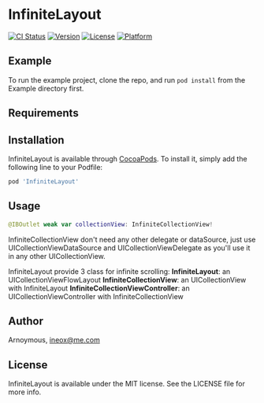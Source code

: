 # InfiniteLayout

[![CI Status](http://img.shields.io/travis/Arnoymous/InfiniteLayout.svg?style=flat)](https://travis-ci.org/Arnoymous/InfiniteLayout)
[![Version](https://img.shields.io/cocoapods/v/InfiniteLayout.svg?style=flat)](http://cocoapods.org/pods/InfiniteLayout)
[![License](https://img.shields.io/cocoapods/l/InfiniteLayout.svg?style=flat)](http://cocoapods.org/pods/InfiniteLayout)
[![Platform](https://img.shields.io/cocoapods/p/InfiniteLayout.svg?style=flat)](http://cocoapods.org/pods/InfiniteLayout)

## Example

To run the example project, clone the repo, and run `pod install` from the Example directory first.

## Requirements

## Installation

InfiniteLayout is available through [CocoaPods](http://cocoapods.org). To install
it, simply add the following line to your Podfile:

```ruby
pod 'InfiniteLayout'
```

## Usage

```swift
@IBOutlet weak var collectionView: InfiniteCollectionView!
```

InfiniteCollectionView don't need any other delegate or dataSource,
just use UICollectionViewDataSource and UICollectionViewDelegate as you'll use it in any other UICollectionView.

InfiniteLayout provide 3 class for infinite scrolling:
**InfiniteLayout**: an UICollectionViewFlowLayout
**InfiniteCollectionView**: an UICollectionView with InfiniteLayout
**InfiniteCollectionViewController**: an UICollectionViewController with InfiniteCollectionView


## Author

Arnoymous, ineox@me.com

## License

InfiniteLayout is available under the MIT license. See the LICENSE file for more info.
